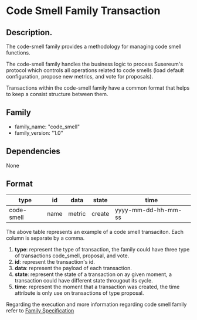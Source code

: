 # Code Smell Family Transaction
## Description.
The code-smell family provides a methodology for managing code smell functions.

The code-smell family handles the business logic to process Susereum's protocol which controls all operations related to code smells (load default configuration, propose new metrics, and vote for proposals).

Transactions within the code-smell family have a common format that helps to keep a consist structure between them.

## Family
* family_name: "code_smell"
* family_version: "1.0"

## Dependencies
None

## Format
type|id|data|state|time
----|--|----|-----|----
code-smell|name|metric|create|yyyy-mm-dd-hh-mm-ss

The above table represents an example of a code smell transaciton. Each column is separate by a comma.
1. __**type**__: represent the type of transaction, the family could have three type of transactions code_smell, proposal, and vote.
2. __**id**__: represent the transaction's id.
3. __**data**__: represent the payload of each transaction.
4. __**state**__: represent the state of a transaction on ay given moment, a transaction could have different state througout its cycle.
5. __**time**__: represent the moment that a transaction was created, the time attribute is only use on transactions of type proposal.

Regarding the execution and more information regarding code smell family refer to [Family Specification](https://github.com/obahy/Susereum/wiki/Susereum-Transaction-Family-Specifications)

